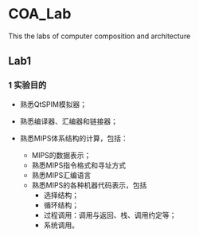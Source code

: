 # COA_Lab
This the labs of computer composition and architecture

## Lab1
### 1 实验目的

- 熟悉QtSPIM模拟器；
- 熟悉编译器、汇编器和链接器；

- 熟悉MIPS体系结构的计算，包括：
  - MIPS的数据表示；
  - 熟悉MIPS指令格式和寻址方式
  - 熟悉MIPS汇编语言
  - 熟悉MIPS的各种机器代码表示，包括
    - 选择结构；
    - 循环结构；
    - 过程调用：调用与返回、栈、调用约定等；
    - 系统调用。
